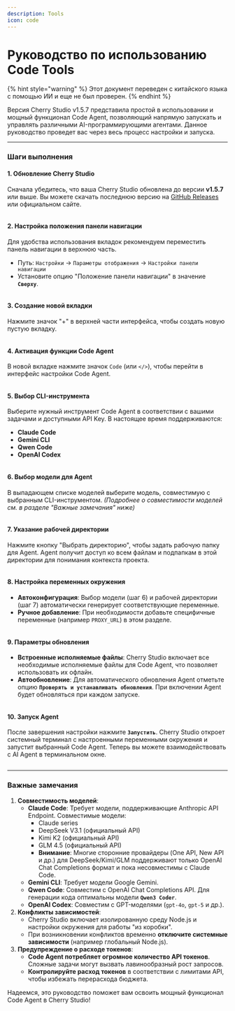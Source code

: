 ```yaml
---
description: Tools
icon: code
---
```

# Руководство по использованию Code Tools


{% hint style="warning" %}
Этот документ переведен с китайского языка с помощью ИИ и еще не был проверен.
{% endhint %}




Версия Cherry Studio v1.5.7 представила простой в использовании и мощный функционал Code Agent, позволяющий напрямую запускать и управлять различными AI-программирующими агентами. Данное руководство проведет вас через весь процесс настройки и запуска.

***

### Шаги выполнения

#### 1. Обновление Cherry Studio
Сначала убедитесь, что ваша Cherry Studio обновлена до версии **v1.5.7** или выше. Вы можете скачать последнюю версию на [GitHub Releases](https://github.com/CherryHQ/cherry-studio/releases) или официальном сайте.

<figure><img src="../.gitbook/assets/image.png" alt=""><figcaption></figcaption></figure>

#### 2. Настройка положения панели навигации
Для удобства использования вкладок рекомендуем переместить панель навигации в верхнюю часть.
* Путь: `Настройки` → `Параметры отображения` → `Настройки панели навигации`
* Установите опцию "Положение панели навигации" в значение **`Сверху`**.

<figure><img src="../.gitbook/assets/image (1).png" alt=""><figcaption></figcaption></figure>

#### 3. Создание новой вкладки
Нажмите значок "+" в верхней части интерфейса, чтобы создать новую пустую вкладку.

<figure><img src="../.gitbook/assets/image (2).png" alt=""><figcaption></figcaption></figure>

#### 4. Активация функции Code Agent
В новой вкладке нажмите значок `Code` (или `</>`), чтобы перейти в интерфейс настройки Code Agent.

<figure><img src="../.gitbook/assets/image (3).png" alt=""><figcaption></figcaption></figure>

#### 5. Выбор CLI-инструмента
Выберите нужный инструмент Code Agent в соответствии с вашими задачами и доступными API Key. В настоящее время поддерживаются:
* **Claude Code**
* **Gemini CLI**
* **Qwen Code**
* **OpenAI Codex**

<figure><img src="../.gitbook/assets/image (4).png" alt=""><figcaption></figcaption></figure>

#### 6. Выбор модели для Agent
В выпадающем списке моделей выберите модель, совместимую с выбранным CLI-инструментом. *(Подробнее о совместимости моделей см. в разделе "Важные замечания" ниже)*

<figure><img src="../.gitbook/assets/image (5).png" alt=""><figcaption></figcaption></figure>

#### 7. Указание рабочей директории
Нажмите кнопку "Выбрать директорию", чтобы задать рабочую папку для Agent. Agent получит доступ ко всем файлам и подпапкам в этой директории для понимания контекста проекта.

<figure><img src="../.gitbook/assets/image (6).png" alt=""><figcaption></figcaption></figure>

#### 8. Настройка переменных окружения
* **Автоконфигурация**: Выбор модели (шаг 6) и рабочей директории (шаг 7) автоматически генерирует соответствующие переменные.
* **Ручное добавление**: При необходимости добавьте специфичные переменные (например `PROXY_URL`) в этом разделе.

<figure><img src="../.gitbook/assets/image (7).png" alt=""><figcaption></figcaption></figure>

#### 9. Параметры обновления
* **Встроенные исполняемые файлы**: Cherry Studio включает все необходимые исполняемые файлы для Code Agent, что позволяет использовать их офлайн.
* **Автообновление**: Для автоматического обновления Agent отметьте опцию **`Проверять и устанавливать обновления`**. При включении Agent будет обновляться при каждом запуске.

<figure><img src="../.gitbook/assets/image (8).png" alt=""><figcaption></figcaption></figure>

#### 10. Запуск Agent
После завершения настройки нажмите **`Запустить`**. Cherry Studio откроет системный терминал с настроенными переменными окружения и запустит выбранный Code Agent. Теперь вы можете взаимодействовать с AI Agent в терминальном окне.

<figure><img src="../.gitbook/assets/image (9).png" alt=""><figcaption></figcaption></figure>

***

### Важные замечания

1. **Совместимость моделей**:
   * **Claude Code**: Требует модели, поддерживающие Anthropic API Endpoint. Совместимые модели:
     * Claude series
     * DeepSeek V3.1 (официальный API)
     * Kimi K2 (официальный API)
     * GLM 4.5 (официальный API)
     * **Внимание**: Многие сторонние провайдеры (One API, New API и др.) для DeepSeek/Kimi/GLM поддерживают только OpenAI Chat Completions формат и пока несовместимы с Claude Code.
   * **Gemini CLI**: Требует модели Google Gemini.
   * **Qwen Code**: Совместим с OpenAI Chat Completions API. Для генерации кода оптимальны модели **`Qwen3 Coder`**.
   * **OpenAI Codex**: Совместим с GPT-моделями (`gpt-4o`, `gpt-5` и др.).
2. **Конфликты зависимостей**:
   * Cherry Studio включает изолированную среду Node.js и настройки окружения для работы "из коробки".
   * При возникновении конфликтов временно **отключите системные зависимости** (например глобальный Node.js).
3. **Предупреждение о расходе токенов**:
   * **Code Agent потребляет огромное количество API токенов**. Сложные задачи могут вызвать лавинообразный рост запросов.
   * **Контролируйте расход токенов** в соответствии с лимитами API, чтобы избежать перерасхода бюджета.

Надеемся, это руководство поможет вам освоить мощный функционал Code Agent в Cherry Studio!